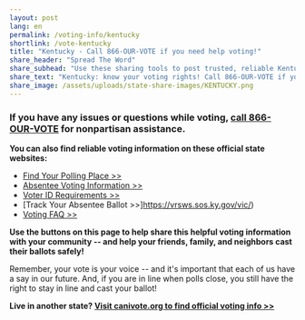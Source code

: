 ```yaml
---
layout: post
lang: en
permalink: /voting-info/kentucky
shortlink: /vote-kentucky
title: "Kentucky - Call 866-OUR-VOTE if you need help voting!"
share_header: "Spread The Word"
share_subhead: "Use these sharing tools to post trusted, reliable Kentucky voting information!"
share_text: "Kentucky: know your voting rights! Call 866-OUR-VOTE if you need help voting, or use these official resources."
share_image: /assets/uploads/state-share-images/KENTUCKY.png
---
```

### **If you have any issues or questions while voting, [call 866-OUR-VOTE](tel:8666878683) for nonpartisan assistance.**

**You can also find reliable voting information on these official state websites:**

* [Find Your Polling Place >>](https://www.sos.ky.gov/elections/Pages/Polling-Locations.aspx)
* [Absentee Voting Information >>](https://www.sos.ky.gov/elections/Pages/2020-General-Updates.aspx)
* [Voter ID Requirements >>](https://elect.ky.gov/Frequently-Asked-Questions/Pages/Election-Day-Information.aspx)
* [Track Your Absentee Ballot >>]https://vrsws.sos.ky.gov/vic/)
* [Voting FAQ >>](https://docs.google.com/document/d/1nbicK2cuvj45twoMTg-B5SLr4F5So3FdV3-vB7qZ_w4/)

**Use the buttons on this page to help share this helpful voting information with your community -- and help your friends, family, and neighbors cast their ballots safely!**

Remember, your vote is your voice -- and it's important that each of us have a say in our future. And, if you are in line when polls close, you still have the right to stay in line and cast your ballot!

**Live in another state? [Visit canivote.org to find official voting info >>](https://canivote.org)**